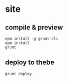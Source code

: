 # site

## compile & preview

```
npm install -g grunt-cli
npm install
grunt
```

## deploy to thebe

```
grunt deploy
```